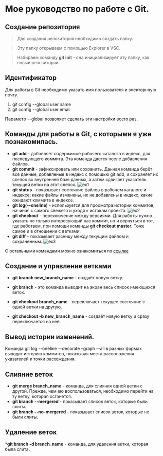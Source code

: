 # Мое руководство по работе с Git.
## Создание репозитория
> Для создания репозитория необходимо создать папку.

> Эту папку открываем с помощью Explorer в VSC.

> Набираем команду **git init** - она инициализирует эту папку, как новый репозиторий. 
## Идентификатор
Для работы в Git необходимо указать имя пользователя и электорнную почту.
1. git config --global user.name
2. git config --global user.email

Параметр --global позволяет сделать эти настройки всего раз.

## Команды для работы в Git, с которыми я уже познакомилась.
* __git add__ - добовляет содержимое рабочего каталога в индекс, для последующего коммита. Эта команда дается после добавления файлов.
* __git commit__ - зафиксировать или сохранить. Данная команда берёт все данные, добавленые в индекс с помощью git add, и сохраняет их слепок во внутренней базе данных, а затем сдвигает указатель текущей ветки на этот слепок.
![ex1](ex_1.jpg)
* __git status__ - показывает состояние файлов в рабочем каталоге и индексе: какие файлы изменены, но не добавлены в индекс; какие ожидают коммита в индексе.
* __git log(--oneline)__ - используется для просмотра истории коммитов, начиная с самого свежего и уходя к истокам проекта.
![ex2](ex_2.jpg)
* __git checkout__ -  переключение между версиями. Для работы нужно указать не только интересующий нас коммит, но и вернуться в тот, где работаем, при помощи команды __git checkout master__. Тоже самое и в отношении с ветками.
* __git diff__ - показывает разницу между текущим файлом и сохраненным.
![ex3](ex_3.jpg)

С остальными командами можно ознакомиться по [ссылке](https://git-scm.com/doc)


## Создание и управление ветками
  * __git branch new_branch_name__ - создаёт новую ветку.

  * __git branch__ - это команда выводит на экран весь список имеющихся веток.
  * __git checkout branch_name__ - переключает текущее состояние с одной ветки на другую.
  * __git checkout -b new_branch_name__ - создаёт новую ветку и сразу переключается на неё.

## Вывод истории изменений.
Команда  git log --oneline --decorate –graph --all в разных формах выводит историю коммитов, показывая места расположения указателей и точки расхождения.
## Слияние веток
  * __git merge branch_name__ - команда, для слияния одной ветки с другой. Прежде, чем ею воспользоваться, необходимо перейти на ту ветку, которая останется.
  * __git branch --mergered__ - показывает список веток, которые были слиты.
  * __git branch --no-mergered__ - показывает список веток, которые не были слиты.

## Удаление веток
  *__git branch -d branch_name__ - команда, для удаления ветки, которая была слита. 